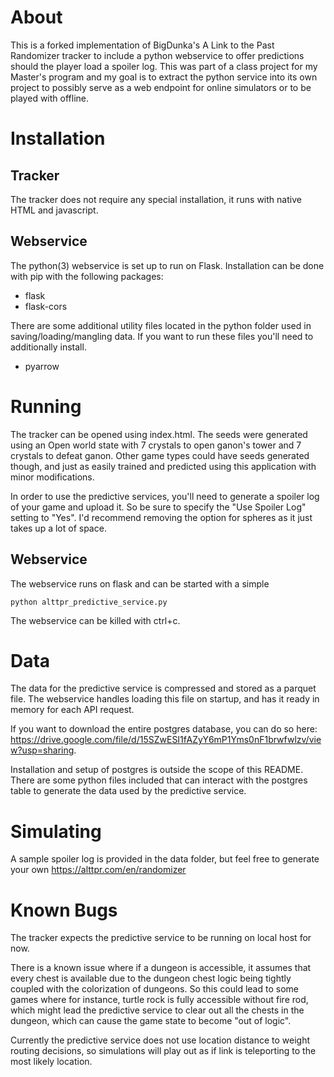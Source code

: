 # About
This is a forked implementation of BigDunka's A Link to the Past Randomizer tracker to include a python webservice to
offer predictions should the player load a spoiler log.  This was part of a class project for my Master's program and my
goal is to extract the python service into its own project to possibly serve as a web endpoint
for online simulators or to be played with offline.

# Installation
## Tracker
The tracker does not require any special installation, it runs with native HTML and javascript.
## Webservice
The python(3) webservice is set up to run on Flask. Installation can be done with pip with the following packages:
 - flask
 - flask-cors
 
 There are some additional utility files located in the python folder used in saving/loading/mangling data.
 If you want to run these files you'll need to additionally install.
 - pyarrow
 
 # Running
 The tracker can be opened using index.html.  The seeds were generated using an Open world state with 7 crystals to open
 ganon's tower and 7 crystals to defeat ganon.  Other game types could have seeds generated though, and just as easily
 trained and predicted using this application with minor modifications.
 
 In order to use the predictive services, you'll need to generate a spoiler log of your game and upload it.  So be sure
 to specify the "Use Spoiler Log" setting to "Yes".  I'd recommend removing the option for spheres as it just takes up a
 lot of space.
 
 ## Webservice
 The webservice runs on flask and can be started with a simple
 
  `python alttpr_predictive_service.py`
 
 The webservice can be killed with ctrl+c.
  
 # Data
 The data for the predictive service is compressed and stored as a parquet file.  The webservice handles loading this file
 on startup, and has it ready in memory for each API request.
 
 If you want to download the entire postgres database, you can do so here: https://drive.google.com/file/d/15SZwESI1fAZyY6mP1Yms0nF1brwfwlzv/view?usp=sharing.
 
 Installation and setup of postgres is outside the scope of this README.  There are some python files included
 that can interact with the postgres table to generate the data used by the predictive service.
 
 # Simulating
 A sample spoiler log is provided in the data folder, but feel free to generate your own
 https://alttpr.com/en/randomizer
 
 
 # Known Bugs
 The tracker expects the predictive service to be running on local host for now.
 
 There is a known issue where if a dungeon is accessible, it assumes that every chest is available
 due to the dungeon chest logic being tightly coupled with the colorization of dungeons.  So this could
 lead to some games where for instance, turtle rock is fully accessible without fire rod, which
 might lead the predictive service to clear out all the chests in the dungeon, which can cause the game state
 to become "out of logic".
 
 Currently the predictive service does not use location distance to weight routing decisions, so simulations
 will play out as if link is teleporting to the most likely location.  
 